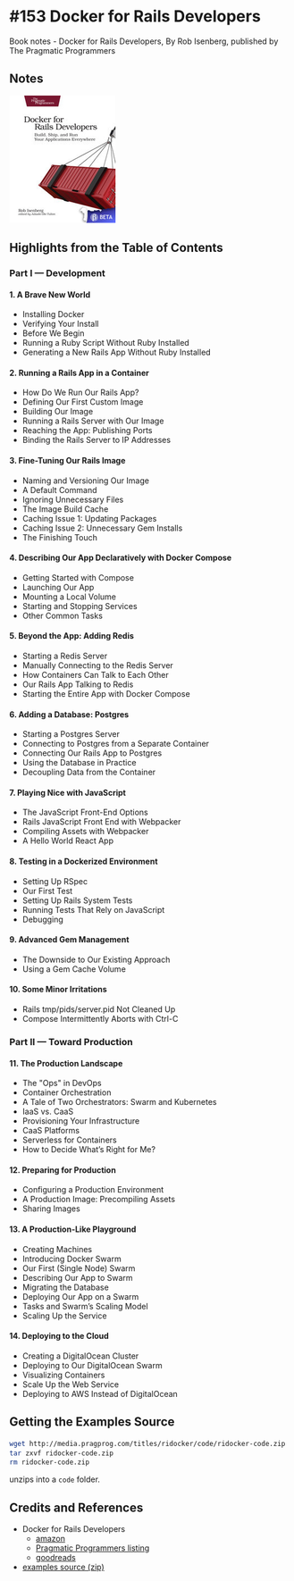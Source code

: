 # #153 Docker for Rails Developers

Book notes - Docker for Rails Developers, By Rob Isenberg, published by The Pragmatic Programmers

## Notes

[![cover](./assets/cover.jpg)](https://amzn.to/42HT9Bk)

## Highlights from the Table of Contents

### Part I — Development

#### 1. A Brave New World

* Installing Docker
* Verifying Your Install
* Before We Begin
* Running a Ruby Script Without Ruby Installed
* Generating a New Rails App Without Ruby Installed

#### 2. Running a Rails App in a Container

* How Do We Run Our Rails App?
* Defining Our First Custom Image
* Building Our Image
* Running a Rails Server with Our Image
* Reaching the App: Publishing Ports
* Binding the Rails Server to IP Addresses

#### 3. Fine-Tuning Our Rails Image

* Naming and Versioning Our Image
* A Default Command
* Ignoring Unnecessary Files
* The Image Build Cache
* Caching Issue 1: Updating Packages
* Caching Issue 2: Unnecessary Gem Installs
* The Finishing Touch

#### 4. Describing Our App Declaratively with Docker Compose

* Getting Started with Compose
* Launching Our App
* Mounting a Local Volume
* Starting and Stopping Services
* Other Common Tasks

#### 5. Beyond the App: Adding Redis

* Starting a Redis Server
* Manually Connecting to the Redis Server
* How Containers Can Talk to Each Other
* Our Rails App Talking to Redis
* Starting the Entire App with Docker Compose

#### 6. Adding a Database: Postgres

* Starting a Postgres Server
* Connecting to Postgres from a Separate Container
* Connecting Our Rails App to Postgres
* Using the Database in Practice
* Decoupling Data from the Container

#### 7. Playing Nice with JavaScript

* The JavaScript Front-End Options
* Rails JavaScript Front End with Webpacker
* Compiling Assets with Webpacker
* A Hello World React App

#### 8. Testing in a Dockerized Environment

* Setting Up RSpec
* Our First Test
* Setting Up Rails System Tests
* Running Tests That Rely on JavaScript
* Debugging

#### 9. Advanced Gem Management

* The Downside to Our Existing Approach
* Using a Gem Cache Volume

#### 10. Some Minor Irritations

* Rails tmp/pids/server.pid Not Cleaned Up
* Compose Intermittently Aborts with Ctrl-C

### Part II — Toward Production

#### 11. The Production Landscape

* The "Ops" in DevOps
* Container Orchestration
* A Tale of Two Orchestrators: Swarm and Kubernetes
* IaaS vs. CaaS
* Provisioning Your Infrastructure
* CaaS Platforms
* Serverless for Containers
* How to Decide What’s Right for Me?

#### 12. Preparing for Production

* Configuring a Production Environment
* A Production Image: Precompiling Assets
* Sharing Images

#### 13. A Production-Like Playground

* Creating Machines
* Introducing Docker Swarm
* Our First (Single Node) Swarm
* Describing Our App to Swarm
* Migrating the Database
* Deploying Our App on a Swarm
* Tasks and Swarm’s Scaling Model
* Scaling Up the Service

#### 14. Deploying to the Cloud

* Creating a DigitalOcean Cluster
* Deploying to Our DigitalOcean Swarm
* Visualizing Containers
* Scale Up the Web Service
* Deploying to AWS Instead of DigitalOcean

## Getting the Examples Source

```sh
wget http://media.pragprog.com/titles/ridocker/code/ridocker-code.zip
tar zxvf ridocker-code.zip
rm ridocker-code.zip
```

unzips into a `code` folder.

## Credits and References

* Docker for Rails Developers
    * [amazon](https://amzn.to/42HT9Bk)
    * [Pragmatic Programmers listing](https://pragprog.com/titles/ridocker/docker-for-rails-developers/)
    * [goodreads](https://www.goodreads.com/book/show/39815976-docker-for-rails-developers)
* [examples source (zip)](http://media.pragprog.com/titles/ridocker/code/ridocker-code.zip)
